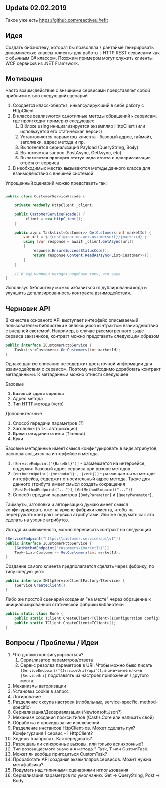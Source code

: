 ## Update 02.02.2019
Такое уже есть
https://github.com/reactiveui/refit

## Идея
Создать библиотеку, которая бы позволяла в рантайме генерировать динамические классы-клиенты для работы с HTTP REST сервисами как с обычным C# классом. Похожим примером могут служить клиенты WCF сервисов из .NET Framework.

## Мотивация
Часто взаимодействие с внешними сервисами представляет собой приблизительно следующий сценарий
1. Создается класс-обертка, инкапсулирующий в себе работу с HttpClient
2. В классе реализуются однотипные методы обращений к сервисам, где происходит примерно следующее 
   1) В блоке using инициализируется экземпляр HttpClient (или используется его статическая версия)
   2) Устанавлиются параметры клиента - базовый адрес, таймайт, заголовки, адрес метода и пр. 
   3) Выполняется сериализация Payload (QueryString, Body)
   4) Выполняется запрос (PostAsync, GetAsync, etc)
   5) Выполняется проверка статус кода ответа и десериализация ответа от сервиса
3. В необходимых местах вызываются методы данного класса для взаимодействия с внешней системой

Упрощенный сценарий можно представить так:
```csharp

public class CustomerServiceFacade {

    private readonly HttpClient _client;

    public CustomerServiceFacade() {
        _client = new HttpClient();
    }

    public async Task<List<Customer>> GetCustomers(int marketId) {
        var url = $"{Configuration.GetCustomersUrl}/{marketId}";
        using (var response = await _client.GetAsync(url)) 
        {
            response.EnsureSuccessStatusCode();
            return response.Content.ReadAsAsync<List<Customer>>();
        }
    }
    
    // И ещё миллион методов подобным тому, что выше
}
```
Используя библиотеку можно избавиться от дублирования кода и улучшить детализированность контракта взаимодействия.

## Черновик API
В качестве основного API выступает интерфейс описываемый пользователем библиотеки и являющийся контрактом взаимодействия с внешней системой. Например, в случае рассмотренного выше сервиса заказчиков, контракт можно представить следующим образом

```csharp
public interface ICustomerHttpService {
    Task<List<Customer>> GetCustomers(int marketId);
}
```

Однако данное описание не содержит достаточной информации для взаимодействия с сервисом. Поэтому необходимо доработать контракт метаданными. К метаданным можно отнести следующее

Базовые
1) Базовый адрес сервиса
2) Адрес метода
3) Тип HTTP метода (verb)

Дополнительные
1) Способ передачи параметров (?)
2) Заголовки (в т.ч. авторизация)
3) Время ожидания ответа (Timeout)
4) Куки

Базовые метаданные имеет смысл конфигурировать в виде атрибутов, располагающихся на интерфейсе и метода. 
1) ```[ServiceEndpoint("{BaseUrl}")]``` - размещается на интерфейсе, содержит базовый адрес сервиса при вызове методов
2) ```[MethodEndpoint("{MethodUrl}", {Verb})]``` - размещается на методе интерфейса, содержит относительный адрес метода. Также для данного атрибута имеет смысл создать сокращения ```[PostMethodEndpoint("...")]```, ```[GetMethodEndpoint("...")]```.
3) Способ передачи параметров ```[BodyParameter]``` и ```[QueryParameter]```.

Таймауты, заголовки и авторизацию думаю имеет смысл конфигурировать уже на уровне фабрики клиента, чтобы не перегружать контракт сервиса атрибутами. Или же подумать как это сделать на уровне атрибутов.

Исходя из изложенного, можно переписать контракт на следующий
```csharp
[ServiceEndpoint("https:\\customer.service\api\v1")]
public interface ICustomerHttpService {
    [GetMethodEndpoint("customers\{marketId}")]
    Task<List<Customer>> GetCustomers(int marketId);
}
```

Создание самого клиента предполагается сделать через фабрику, по типу следующего:
```csharp
public interface IHttpServiceClientFactory<TService> {
    TService CreateClient();
}
```
Либо же простой сценарий создания "на месте" через обращение к инициализированной статической фабрики библиотеки
```csharp
public static class Rune {
    public static TClient CreateClient<TClient>(IConfiguration config);
    public static TClient CreateClient<TClient>();
}
```

## Вопросы / Проблемы / Идеи
1. Что должно конфигурироваться? 
   1) Сериализатор параметров/ответа
   2) Сервис резолва параметров в URI. Чтобы можно было писать ```[ServiceEndpoint("{ServiceUri}/api")]```, а значение ключа ```{ServiceUri}``` подставлять из настроек приложения / другого места.
2. Механизмы авторизации
3. Установка cookie в запрос
4. Логирование
5. Разделение скоупа настроек (глобальные, service-specific, method-specific)
6. Сериализация/Десериализация (Newtonsoft.Json?)
7. Механизм создания прокси типов (Castle.Core или написать свой)
8. Обработка и прокидывание исключений
9. Разделение инстансов HttpClient-ов. Может сделать пул? Конфигурация 1 сервис - 1 HttpClient?
10. Хедеры в запросах. Как передавать?
11. Разрешать ли синхронные вызовы, или только асинхронные?
12. Тип возвращаемого значения метода ? Task<T>, T или CustomTask<T>. 
13. Может ли вообще пригодиться CustomTask<T>?
14. Проработать API создания экземпляров сервисов. Может нужна метафабрика? 
15. Подумать над типичными сценариями использования
16. Сериализация параметров по умолчанию. Get -> QueryString, Post -> Body
